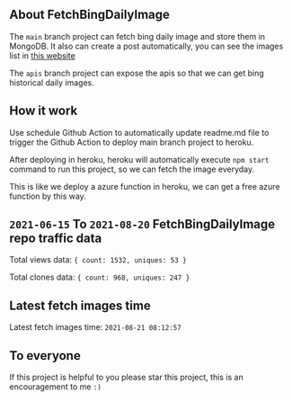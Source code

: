 ## About FetchBingDailyImage

The `main` branch project can fetch bing daily image and store them in MongoDB.
It also can create a post automatically, you can see the images list in [this website](https://oursalbum.netlify.app)

The `apis` branch project can expose the apis so that we can get bing historical daily images.

## How it work

Use schedule Github Action to automatically update readme.md file to trigger the Github Action to deploy main branch project to heroku.

After deploying in heroku, heroku will automatically execute `npm start` command to run this project, so we can fetch the image everyday.

This is like we deploy a azure function in heroku, we can get a free azure function by this way.

## `2021-06-15` To `2021-08-20` FetchBingDailyImage repo traffic data

Total views data: `{ count: 1532, uniques: 53 }`

Total clones data: `{ count: 968, uniques: 247 }`

## Latest fetch images time

Latest fetch images time: `2021-08-21 08:12:57`

## To everyone

If this project is helpful to you please star this project, this is an encouragement to me `:)`



